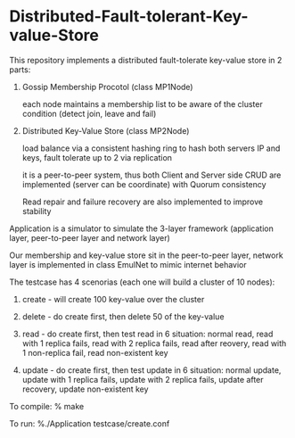 # Distributed-Fault-tolerant-Key-value-Store

This repository implements a distributed fault-tolerate key-value store in 2 parts:

1. Gossip Membership Procotol (class MP1Node)

	each node maintains a membership list to be aware of the cluster condition (detect join, leave and fail)

2. Distributed Key-Value Store (class MP2Node)
	
	load balance via a consistent hashing ring to hash both servers IP and keys, fault tolerate up to 2 via replication
	
	it is a peer-to-peer system, thus both Client and Server side CRUD are implemented (server can be coordinate) with Quorum consistency
	
	Read repair and failure recovery are also implemented to improve stability


Application is a simulator to simulate the 3-layer framework (application layer, peer-to-peer layer and network layer)

Our membership and key-value store sit in the peer-to-peer layer, network layer is implemented in class EmulNet to mimic internet behavior


The testcase has 4 scenorias (each one will build a cluster of 10 nodes):

1. create - will create 100 key-value over the cluster

2. delete - do create first, then delete 50 of the key-value

3. read - do create first, then test read in 6 situation: normal read, read with 1 replica fails, read with 2 replica fails, read after reovery, read with 1 non-replica fail, read non-existent key

4. update - do create first, then test update in 6 situation: normal update, update with 1 replica fails, update with 2 replica fails, update after recovery, update non-existent key  


To compile:
% make 

To run:
%./Application testcase/create.conf

